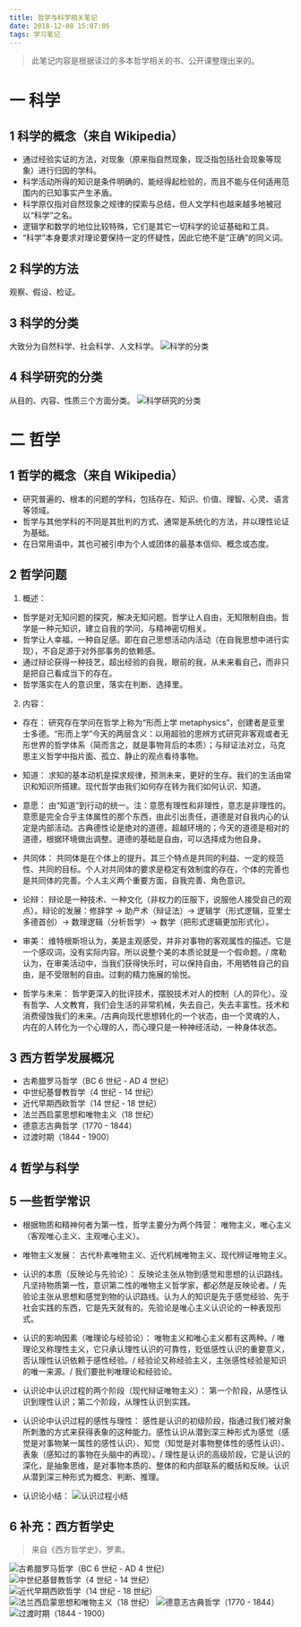 ```yaml
---
title: 哲学与科学相关笔记
date: 2018-12-08 15:07:05
tags: 学习笔记
---
```

> 此笔记内容是根据读过的多本哲学相关的书、公开课整理出来的。

# 一 科学
## 1 科学的概念（来自 Wikipedia）
- 通过经验实证的方法，对现象（原来指自然现象，现泛指包括社会现象等现象）进行归因的学科。
- 科学活动所得的知识是条件明确的、能经得起检验的，而且不能与任何适用范围内的已知事实产生矛盾。
- 科学原仅指对自然现象之规律的探索与总结，但人文学科也越来越多地被冠以“科学”之名。
- 逻辑学和数学的地位比较特殊，它们是其它一切科学的论证基础和工具。
- “科学”本身要求对理论要保持一定的怀疑性，因此它绝不是“正确”的同义词。

## 2 科学的方法
观察、假设、检证。

## 3 科学的分类
大致分为自然科学、社会科学、人文科学。
![科学的分类](图1.PNG)

## 4 科学研究的分类
从目的、内容、性质三个方面分类。
![科学研究的分类](图2.PNG)

# 二 哲学
## 1 哲学的概念（来自 Wikipedia）
- 研究普遍的、根本的问题的学科，包括存在、知识、价值、理智、心灵、语言等领域。
- 哲学与其他学科的不同是其批判的方式、通常是系统化的方法，并以理性论证为基础。
- 在日常用语中，其也可被引申为个人或团体的最基本信仰、概念或态度。

## 2 哲学问题
1. 概述：
- 哲学是对无知问题的探究，解决无知问题。哲学让人自由，无知限制自由。哲学是一种元知识，建立自我的学问，与精神密切相关。
- 哲学让人幸福，一种自足感。即在自己思想活动内活动（在自我思想中进行实现），不自足源于对外部事务的依赖感。
- 通过辩论获得一种技艺，超出经验的自我，眼前的我，从未来看自己，而非只是把自己看成当下的存在。
- 哲学落实在人的意识里，落实在判断、选择里。

2. 内容：
- 存在：
研究存在学问在哲学上称为“形而上学 metaphysics”，创建者是亚里士多德。“形而上学”今天的两层含义：以用超验的思辨方式研究非客观或者无形世界的哲学体系（简而言之，就是事物背后的本质）；与辩证法对立，马克思主义哲学中指片面、孤立、静止的观点看待事物。

- 知道：
求知的基本动机是探求规律，预测未来，更好的生存。我们的生活由常识和知识所搭建。现代哲学由我们如何存在转为我们如何认识、知道。

- 意愿：
由“知道”到行动的统一。注：意愿有理性和非理性，意志是非理性的。意愿是完全合乎主体属性的那个东西，由此引出责任，道德是对自我内心的认定是内部活动。古典德性论是绝对的道德，超越环境的；今天的道德是相对的道德，根据环境做出调整。道德的基础是自由，可以选择成为他自身。

- 共同体：
共同体是在个体上的提升。其三个特点是共同的利益、一定的规范性、共同的目标。个人对共同体的要求是稳定有效制度的存在，个体的完善也是共同体的完善。个人主义两个重要方面，自我完善、角色意识。

- 论辩：
辩论是一种技术、一种文化（非权力的压服下，说服他人接受自己的观点）。辩论的发展：修辞学 -> 助产术（辩证法）-> 逻辑学（形式逻辑，亚里士多德首创）-> 数理逻辑（分析哲学）-> 数学（把形式逻辑更加形式化）。

- 审美：
维特根斯坦认为，美是主观感受，并非对事物的客观属性的描述。它是一个感叹词，没有实际内容。所以说整个美的本质论就是一个假命题。/ 席勒认为，在审美活动中，当我们获得快乐时，可以保持自由，不用牺牲自己的自由，是不受限制的自由。过剩的精力施展的愉悦。

- 哲学与未来：
哲学更深入的批评技术，摆脱技术对人的控制（人的异化）。没有哲学、人文教育，我们会生活的非常机械，失去自己，失去丰富性。技术和消费侵蚀我们的未来。/古典向现代思想转化的一个状态，由一个灵魂的人，内在的人转化为一个心理的人，而心理只是一种神经活动，一种身体状态。

## 3 西方哲学发展概况
- 古希腊罗马哲学（BC 6 世纪 - AD 4 世纪）
- 中世纪基督教哲学（4 世纪 - 14 世纪）
- 近代早期西欧哲学（14 世纪 - 18 世纪）
- 法兰西启蒙思想和唯物主义（18 世纪）
- 德意志古典哲学（1770 - 1844）
- 过渡时期（1844 - 1900）

## 4 哲学与科学


## 5 一些哲学常识
- 根据物质和精神何者为第一性，哲学主要分为两个阵营：
唯物主义，唯心主义（客观唯心主义、主观唯心主义）。

- 唯物主义发展：
古代朴素唯物主义、近代机械唯物主义、现代辨证唯物主义。

- 认识的本质（反映论与先验论）：
反映论主张从物到感觉和思想的认识路线。凡坚持物质第一性，意识第二性的唯物主义哲学家，都必然是反映论者。/ 先验论主张从思想和感觉到物的认识路线。认为人的知识是先于感觉经验、先于社会实践的东西，它是先天就有的。先验论是唯心主义认识论的一种表现形式。

- 认识的影响因素（唯理论与经验论）：
唯物主义和唯心主义都有这两种。/ 唯理论又称理性主义，它只承认理性认识的可靠性，贬低感性认识的重要意义，否认理性认识依赖于感性经验。/ 经验论又称经验主义，主张感性经验是知识的唯一来源。/ 我们要批判唯理论和经验论。

- 认识论中认识过程的两个阶段（现代辩证唯物主义）：
第一个阶段，从感性认识到理性认识；第二个阶段，从理性认识到实践。

- 认识论中认识过程的感性与理性：
感性是认识的初级阶段，指通过我们被对象所刺激的方式来获得表象的这种能力。感性认识从潜到深三种形式为感觉（感觉是对事物某一属性的感性认识）、知觉（知觉是对事物整体性的感性认识）、表象（感知过的事物在头脑中的再现）。/ 理性是认识的高级阶段，它是认识的深化，是抽象思维，是对事物本质的、整体的和内部联系的概括和反映。认识从潜到深三种形式为概念、判断、推理。

- 认识论小结：
![认识过程小结](图2-1.PNG)

## 6 补充：西方哲学史
> 来自《西方哲学史》，罗素。

![古希腊罗马哲学（BC 6 世纪 - AD 4 世纪）](图3.PNG)
![中世纪基督教哲学（4 世纪 - 14 世纪）](图4.PNG)
![近代早期西欧哲学（14 世纪 - 18 世纪）](图5.PNG)
![法兰西启蒙思想和唯物主义（18 世纪）](图6.PNG)
![德意志古典哲学（1770 - 1844）](图7.PNG)
![过渡时期（1844 - 1900）](图8.PNG)